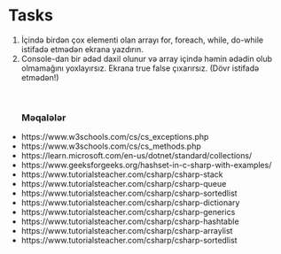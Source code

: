 # Tasks
<ol>
<li>İçində birdən çox elementi olan arrayı for, foreach, while, do-while istifadə etmədən ekrana yazdırın.</li>
<li>Console-dan bir ədəd daxil olunur və array içində həmin ədədin olub olmamağını yoxlayırsız. Ekrana true false çıxarırsız. (Dövr istifadə etmədən!)</li>
</ol>
</br>
<ul>
<h3>Məqalələr</h3>
<li>https://www.w3schools.com/cs/cs_exceptions.php</li>
<li>https://www.w3schools.com/cs/cs_methods.php</li>
<li>https://learn.microsoft.com/en-us/dotnet/standard/collections/</li>
<li>https://www.geeksforgeeks.org/hashset-in-c-sharp-with-examples/</li>
<li>https://www.tutorialsteacher.com/csharp/csharp-stack</li>
<li>https://www.tutorialsteacher.com/csharp/csharp-queue</li>
<li>https://www.tutorialsteacher.com/csharp/csharp-sortedlist</li>
<li>https://www.tutorialsteacher.com/csharp/csharp-dictionary</li>
<li>https://www.tutorialsteacher.com/csharp/csharp-generics</li>
<li>https://www.tutorialsteacher.com/csharp/csharp-hashtable</li>
<li>https://www.tutorialsteacher.com/csharp/csharp-arraylist</li>
<li>https://www.tutorialsteacher.com/csharp/csharp-sortedlist</li>
</ul>
